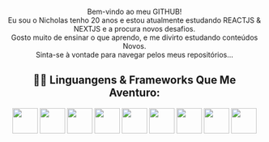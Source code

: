 <div align="center" style="margin-top: 25px">
  <p style="margin-top: 25px; text-align: center">Bem-vindo ao meu GITHUB!
  <br>Eu sou o Nicholas tenho 20 anos e estou atualmente estudando REACTJS & NEXTJS e a procura novos desafios.
  <br>Gosto muito de ensinar o que aprendo, e me divirto estudando conteúdos Novos.
  <br>Sinta-se à vontade para navegar pelos meus repositórios...
</p>

## 🐱‍💻 Linguangens & Frameworks Que Me Aventuro:
<div align="center" style="display: inline_block;">
  <img width="50px" src="https://cdn.jsdelivr.net/gh/devicons/devicon/icons/html5/html5-original.svg" />
  <img width="50px" src="https://cdn.jsdelivr.net/gh/devicons/devicon/icons/css3/css3-original.svg"/>
  <img width="50px" src="https://cdn.jsdelivr.net/gh/devicons/devicon/icons/javascript/javascript-plain.svg"/>
  <img width="50px" src="https://cdn.jsdelivr.net/gh/devicons/devicon/icons/kotlin/kotlin-original.svg" />
  <img width="50px" src="https://cdn.jsdelivr.net/gh/devicons/devicon/icons/dart/dart-original.svg" />
  <img width="50px" src="https://cdn.jsdelivr.net/gh/devicons/devicon/icons/flutter/flutter-original.svg" />
  <img width="50px" src="https://cdn.jsdelivr.net/gh/devicons/devicon/icons/react/react-original.svg" />
  <img width="50px" src="https://cdn.jsdelivr.net/gh/devicons/devicon/icons/tailwindcss/tailwindcss-plain.svg" />
  <img width="50px" src="https://cdn.jsdelivr.net/gh/devicons/devicon/icons/sass/sass-original.svg"/>  
</div>
